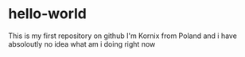 # hello-world
This is my first repository on github
I'm Kornix from Poland and i have absoloutly no idea what am i doing right now 

